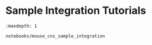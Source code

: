 # Sample Integration Tutorials
```{toctree}
:maxdepth: 1

notebooks/mouse_cns_sample_integration
```